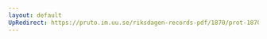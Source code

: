 ```yaml
---
layout: default
UpRedirect: https://pruto.im.uu.se/riksdagen-records-pdf/1870/prot-1870--ak--430/prot-1870--ak--430_036.pdf
---
```

